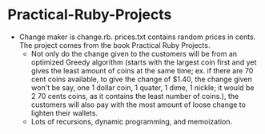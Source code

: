 Practical-Ruby-Projects
=======================
- Change maker is change.rb. prices.txt contains random prices in cents. The project comes from the book Practical Ruby Projects.
  - Not only do the change given to the customers will be from an optimized Greedy algorithm (starts with the largest coin first and yet gives the least amount of coins at the same time; ex. if there are 70 cent coins available, to give the change of $1.40, the change given won't be say, one 1 dollar coin, 1 quater, 1 dime, 1 nickle; it would be 2 70 cents coins, as it contains the least number of coins.), the customers will also pay with the most amount of loose change to lighten their wallets.
  - Lots of recursions, dynamic programming, and memoization.
